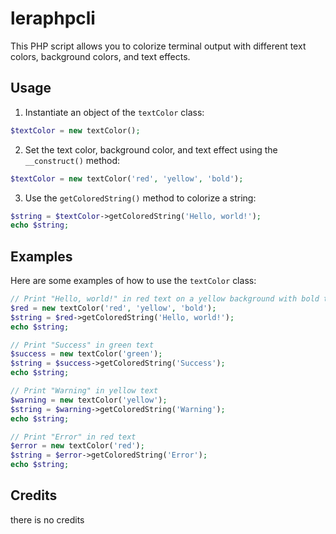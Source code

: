 # leraphpcli

This PHP script allows you to colorize terminal output with different text colors, background colors, and text effects.

## Usage

1. Instantiate an object of the `textColor` class:

```php
$textColor = new textColor();
```

2. Set the text color, background color, and text effect using the `__construct()` method:

```php
$textColor = new textColor('red', 'yellow', 'bold');
```

3. Use the `getColoredString()` method to colorize a string:

```php
$string = $textColor->getColoredString('Hello, world!');
echo $string;
```

## Examples

Here are some examples of how to use the `textColor` class:

```php
// Print "Hello, world!" in red text on a yellow background with bold text effect
$red = new textColor('red', 'yellow', 'bold');
$string = $red->getColoredString('Hello, world!');
echo $string;

// Print "Success" in green text
$success = new textColor('green');
$string = $success->getColoredString('Success');
echo $string;

// Print "Warning" in yellow text
$warning = new textColor('yellow');
$string = $warning->getColoredString('Warning');
echo $string;

// Print "Error" in red text
$error = new textColor('red');
$string = $error->getColoredString('Error');
echo $string;
```

## Credits
there is no credits
